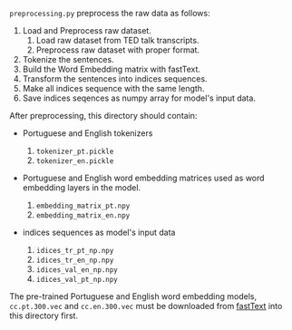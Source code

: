 `preprocessing.py` preprocess the raw data as follows:

1. Load and Preprocess raw dataset.
   1. Load raw dataset from TED talk transcripts.
   2. Preprocess raw dataset with proper format.
2. Tokenize the sentences.
3. Build the Word Embedding matrix with fastText.
4. Transform the sentences into indices sequences.
5. Make all indices sequence with the same length.
6. Save indices seqences as numpy array for model's input data.

After preprocessing, this directory should contain:

- Portuguese and English tokenizers

  1. `tokenizer_pt.pickle`
  2. `tokenizer_en.pickle`

- Portuguese and English word embedding matrices used as word embedding layers in the model.

  1. `embedding_matrix_pt.npy`
  2. `embedding_matrix_en.npy`

- indices sequences as model's input data
  1. `idices_tr_pt_np.npy`
  2. `idices_tr_en_np.npy`
  3. `idices_val_en_np.npy`
  4. `idices_val_pt_np.npy`

The pre-trained Portuguese and English word embedding models, `cc.pt.300.vec` and `cc.en.300.vec` must be downloaded from [fastText](https://fasttext.cc/docs/en/crawl-vectors.html) into this directory first.

